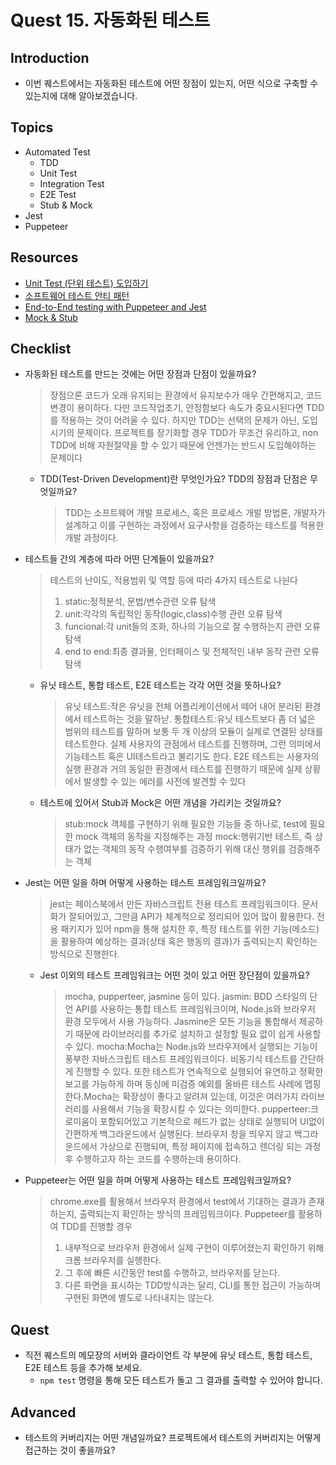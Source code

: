 # Quest 15. 자동화된 테스트

## Introduction

- 이번 퀘스트에서는 자동화된 테스트에 어떤 장점이 있는지, 어떤 식으로 구축할 수 있는지에 대해 알아보겠습니다.

## Topics

- Automated Test
  - TDD
  - Unit Test
  - Integration Test
  - E2E Test
  - Stub & Mock
- Jest
- Puppeteer

## Resources

- [Unit Test (단위 테스트) 도입하기](https://www.popit.kr/unit-test-%EB%8B%A8%EC%9C%84-%ED%85%8C%EC%8A%A4%ED%8A%B8-%EB%8F%84%EC%9E%85%ED%95%98%EA%B8%B0-1%ED%8E%B8/)
- [소프트웨어 테스트 안티 패턴](https://velog.io/@leejh3224/%EC%86%8C%ED%94%84%ED%8A%B8%EC%9B%A8%EC%96%B4-%ED%85%8C%EC%8A%A4%ED%8A%B8-%EC%95%88%ED%8B%B0-%ED%8C%A8%ED%84%B4)
- [End-to-End testing with Puppeteer and Jest](https://medium.com/touch4it/end-to-end-testing-with-puppeteer-and-jest-ec8198145321)
- [Mock & Stub](https://stackoverflow.com/questions/3459287/whats-the-difference-between-a-mock-stub)

## Checklist

- 자동화된 테스트를 만드는 것에는 어떤 장점과 단점이 있을까요?
  > 장점으론 코드가 오래 유지되는 환경에서 유지보수가 매우 간편해지고, 코드 변경이 용이하다.
  > 다만 코드작업초기, 안정함보다 속도가 중요시된다면 TDD를 적용하는 것이 어려울 수 있다.
  > 하지만 TDD는 선택의 문제가 아닌, 도입 시기의 문제이다.
  > 프로젝트를 장기화할 경우 TDD가 무조건 유리하고, non TDD에 비해 자원절약을 할 수 있기 때문에 언젠가는 반드시 도입해야하는 문제이다
  - TDD(Test-Driven Development)란 무엇인가요? TDD의 장점과 단점은 무엇일까요?
    > TDD는 소프트웨어 개발 프로세스, 혹은 프로세스 개발 방법론, 개발자가 설계하고 이를 구현하는 과정에서 요구사항을 검증하는 테스트를 적용한 개발 과정이다.
- 테스트들 간의 계층에 따라 어떤 단계들이 있을까요?
  > 테스트의 난이도, 적용범위 및 역할 등에 따라 4가지 테스트로 나뉜다
  >
  > 1.  static:정적분석, 문법/변수관련 오류 탐색
  > 2.  unit:각각의 독립적인 동작(logic,class)수행 관련 오류 탐색
  > 3.  funcional:각 unit들의 조화, 하나의 기능으로 잘 수행하는지 관련 오류 탐색
  > 4.  end to end:최종 결과물, 인터페이스 및 전체적인 내부 동작 관련 오류 탐색
  - 유닛 테스트, 통합 테스트, E2E 테스트는 각각 어떤 것을 뜻하나요?
    > 유닛 테스트:작은 유닛을 전체 어플리케이션에서 떼어 내어 분리된 환경에서 테스트하는 것을 말하낟.
    > 통합테스트:유닛 테스트보다 좀 더 넓은 범위의 테스트를 말하며 보통 두 개 이상의 모듈이 실제로 연결된 상태를 테스트한다.
    > 실제 사용자의 관점에서 테스트를 진행하며, 그런 의미에서 기능테스트 혹은 UI테스트라고 불리기도 한다. E2E 테스트는 사용자의 실행 환경과 거의 동일한 환경에서 테스트를 진행하기 때문에 실제 상황에서 발생할 수 있는 에러를 사전에 발견할 수 있다
  - 테스트에 있어서 Stub과 Mock은 어떤 개념을 가리키는 것일까요?
    > stub:mock 객체를 구현하기 위해 필요한 기능들 중 하나로, test에 필요한 mock 객체의 동작을 지정해주는 과정
    > mock:행위기반 테스트, 즉 상태가 없는 객체의 동작 수행여부를 검증하기 위해 대신 행위를 검증해주는 객체
- Jest는 어떤 일을 하며 어떻게 사용하는 테스트 프레임워크일까요?
  > jest는 페이스북에서 만든 자바스크립트 전용 테스트 프레임워크이다.
  > 문서화가 잘되어있고, 그만큼 API가 체계적으로 정리되어 있어 많이 활용한다.
  > 전용 패키지가 있어 npm을 통해 설치한 후, 특정 테스트를 위한 기능(메소드)을 활용하여 예상하는 결과(상태 혹은 행동의 결과)가 출력되는지 확인하는 방식으로 진행한다.
  - Jest 이외의 테스트 프레임워크는 어떤 것이 있고 어떤 장단점이 있을까요?
    > mocha, pupperteer, jasmine 등이 있다.
    > jasmin: BDD 스타일의 단언 API를 사용하는 통합 테스트 프레임워크이며, Node.js와 브라우저 환경 모두에서 사용 가능하다. Jasmine은 모든 기능을 통합해서 제공하기 때문에 라이브러리를 추가로 설치하고 설정할 필요 없이 쉽게 사용할 수 있다.
    > mocha:Mocha는 Node.js와 브라우저에서 실행되는 기능이 풍부한 자바스크립트 테스트 프레임워크이다. 비동기식 테스트를 간단하게 진행할 수 있다. 또한 테스트가 연속적으로 실행되어 유연하고 정확한 보고를 가능하게 하며 동싱에 미검증 예외를 올바른 테스트 사례에 맵핑한다.Mocha는 확장성이 좋다고 알려져 있는데, 이것은 여러가지 라이브러리를 사용해서 기능을 확장시킬 수 있다는 의미한다.
    > pupperteer:크로미움이 포함되어있고 기본적으로 헤드가 없는 상태로 실행되어 UI없이 간편하게 백그라운드에서 실행된다. 브라우저 창을 띄우지 않고 백그라운드에서 가상으로 진행되며, 특정 페이지에 접속하고 렌더링 되는 과정 후 수행하고자 하는 코드를 수행하는데 용이하다.
- Puppeteer는 어떤 일을 하며 어떻게 사용하는 테스트 프레임워크일까요?
  > chrome.exe를 활용해서 브라우저 환경에서 test에서 기대하는 결과가 존재하는지, 출력되는지 확인하는 방식의 프레임워크이다.
  > Puppeteer를 활용하여 TDD를 진행할 경우
  >
  > 1.  내부적으로 브라우저 환경에서 실제 구현이 이루어졌는지 확인하기 위해 크롬 브라우저를 실행한다.
  > 2.  그 후에 빠른 시간동안 test를 수행하고, 브라우저를 닫는다.
  > 3.  다른 화면을 표시하는 TDD방식과는 달리, CLI를 통한 접근이 가능하며 구현된 화면에 별도로 나타내지는 않는다.

## Quest

- 직전 퀘스트의 메모장의 서버와 클라이언트 각 부분에 유닛 테스트, 통합 테스트, E2E 테스트 등을 추가해 보세요.
  - `npm test` 명령을 통해 모든 테스트가 돌고 그 결과를 출력할 수 있어야 합니다.

## Advanced

- 테스트의 커버리지는 어떤 개념일까요? 프로젝트에서 테스트의 커버리지는 어떻게 접근하는 것이 좋을까요?
